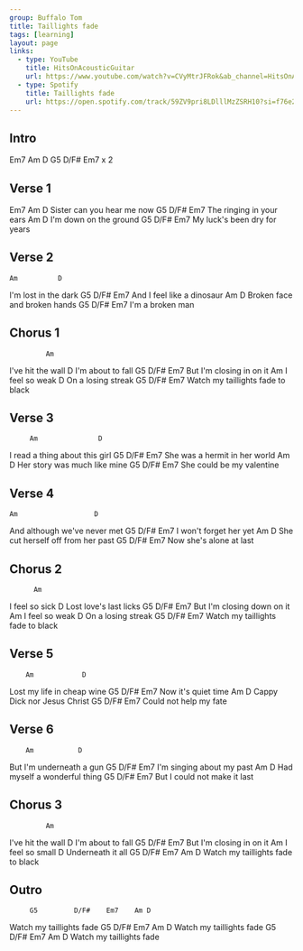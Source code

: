 ```yaml
---
group: Buffalo Tom
title: Taillights fade
tags: [learning]
layout: page
links: 
  - type: YouTube
    title: HitsOnAcousticGuitar
    url: https://www.youtube.com/watch?v=CVyMtrJFRok&ab_channel=HitsOnAcousticGuitar
  - type: Spotify 
    title: Taillights fade
    url: https://open.spotify.com/track/59ZV9pri8LDlllMzZSRH10?si=f76e2b221f014319
---
```


## Intro

Em7  Am     D   G5   D/F#   Em7  x 2

## Verse 1

Em7    Am              D
Sister can you hear me now
    G5      D/F#    Em7
The ringing in your ears
    Am          D
I'm down on the ground
   G5          D/F#    Em7
My luck's been dry for years

## Verse 2

    Am          D
I'm lost in the dark
      G5          D/F# Em7
And I feel like a dinosaur
       Am              D
Broken face and broken hands
G5    D/F#   Em7
I'm a broken man

## Chorus 1

             Am
I've hit the wall
             D
I'm about to fall
        G5      D/F#  Em7
But I'm closing in on it
          Am
I feel so weak
            D
On a losing streak
         G5         D/F#    Em7
Watch my taillights fade to black

## Verse 3

         Am               D
I read a thing about this girl
          G5        D/F# Em7
She was a hermit in her world
    Am                  D
Her story was much like mine
          G5    D/F# Em7
She could be my valentine

## Verse 4

    Am                   D
And although we've never met
  G5       D/F#    Em7
I won't forget her yet
    Am                       D
She cut herself off from her past
    G5    D/F#     Em7
Now she's alone at last

## Chorus 2

          Am
I feel so sick
                 D
Lost love's last licks
        G5      D/F#    Em7
But I'm closing down on it
          Am
I feel so weak
            D
On a losing streak
         G5         D/F#    Em7
Watch my taillights fade to black

## Verse 5

        Am            D
Lost my life in cheap wine
G5       D/F#  Em7
Now it's quiet time
      Am             D
Cappy Dick nor Jesus Christ
G5        D/F#    Em7
Could not help my fate

## Verse 6

        Am           D
But I'm underneath a gun
    G5       D/F#    Em7
I'm singing about my past
      Am               D
Had myself a wonderful thing
      G5        D/F#    Em7
But I could not make it last

## Chorus 3

             Am
I've hit the wall
             D
I'm about to fall
        G5      D/F#  Em7
But I'm closing in on it
          Am
I feel so small
              D
Underneath it all
         G5         D/F#    Em7    Am D
Watch my taillights fade to black

## Outro

         G5         D/F#    Em7    Am D
Watch my taillights fade
         G5         D/F#    Em7    Am D
Watch my taillights fade
         G5         D/F#    Em7    Am D
Watch my taillights fade
